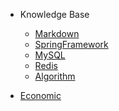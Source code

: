 <!-- markdownlint-disable MD041 -->

- Knowledge Base

  - [Markdown](Markdown.md)
  - [SpringFramework](docs/SpringFramework.md)
  - [MySQL](docs/MySQL.md)
  - [Redis](docs/Redis.md)
  - [Algorithm](docs/Algorithm.md)

- [Economic](docs/Economics.md)
